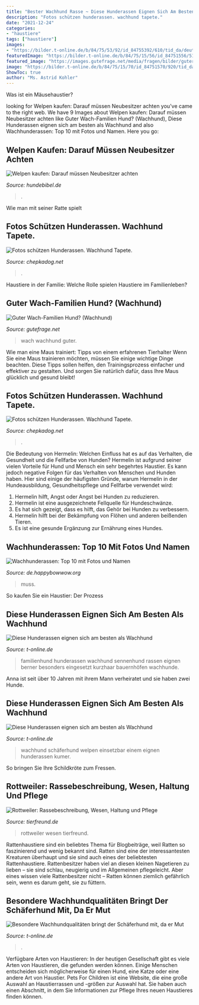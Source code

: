```yaml
---
title: "Bester Wachhund Rasse ~ Diese Hunderassen Eignen Sich Am Besten Als Wachhund"
description: "Fotos schützen hunderassen. wachhund tapete."
date: "2021-12-24"
categories:
- "haustiere"
tags: ["haustiere"]
images:
- "https://bilder.t-online.de/b/84/75/53/92/id_84755392/610/tid_da/deutscher-schaeferhund-mit-welpen-ein-hund-ist-erst-ab-einem-alter-von-circa-drei-jahren-als-wachhund-einsetzbar-.jpg"
featuredImage: "https://bilder.t-online.de/b/84/75/15/56/id_84751556/517h/c_raw/tid_da/besondere-wachhundqualitaeten-bringt-der-schaeferhund-mit-da-er-mut-haerte-und-kampftrieb-besitzt-und-seit-vielen-jahrzehnten-zum-schutz-der-menschen-und-zum-hueten-gezuechtet-wird-.jpg"
featured_image: "https://images.gutefrage.net/media/fragen/bilder/guter-wach-familien-hund/1_big.jpg?v=1380397998000"
image: "https://bilder.t-online.de/b/84/75/15/70/id_84751570/920/tid_da/der-berner-sennenhund-wird-besonders-gerne-auf-bauernhoefen-als-wachhund-eingesetzt-er-ist-aber-auch-ein-belibeter-familienhund-.jpg"
ShowToc: true
author: "Ms. Astrid Kohler"
---
```



Was ist ein Mäusehaustier?

	

		
looking for Welpen kaufen: Darauf müssen Neubesitzer achten you've came to the right web. We have 9 Images about Welpen kaufen: Darauf müssen Neubesitzer achten like Guter Wach-Familien Hund? (Wachhund), Diese Hunderassen eignen sich am besten als Wachhund and also Wachhunderassen: Top 10 mit Fotos und Namen. Here you go:
		
    
## Welpen Kaufen: Darauf Müssen Neubesitzer Achten

<img loading=lazy src="http://www.hundebibel.de/wp-content/uploads/2017/07/Welpen-kaufen-Rasse.jpg" onerror="this.onerror=null;this.src='https://tse3.mm.bing.net/th?id=OIP.uhtlXy0HtgPGl6vT5WUGiQHaEq&amp;pid=15.1';" alt="Welpen kaufen: Darauf müssen Neubesitzer achten">

_Source: hundebibel.de_

>. 

	

Wie man mit seiner Ratte spielt

    
## Fotos Schützen Hunderassen. Wachhund Tapete.

<img loading=lazy src="http://cdn05.chepkadog.net/3200/1181-nette-malorsky-dogge.jpg" onerror="this.onerror=null;this.src='https://tse1.mm.bing.net/th?id=OIP.JlCCiivQvN22RdR-yV84gAHaE6&amp;pid=15.1';" alt="Fotos schützen Hunderassen. Wachhund Tapete.">

_Source: chepkadog.net_

>. 

	

Haustiere in der Familie: Welche Rolle spielen Haustiere im Familienleben?

    
## Guter Wach-Familien Hund? (Wachhund)

<img loading=lazy src="https://images.gutefrage.net/media/fragen/bilder/guter-wach-familien-hund/1_big.jpg?v=1380397998000" onerror="this.onerror=null;this.src='https://tse2.mm.bing.net/th?id=OIP.Bfw3BUGveK_vz90kR9hefwHaE7&amp;pid=15.1';" alt="Guter Wach-Familien Hund? (Wachhund)">

_Source: gutefrage.net_

>wach wachhund guter. 

	

Wie man eine Maus trainiert: Tipps von einem erfahrenen Tierhalter
Wenn Sie eine Maus trainieren möchten, müssen Sie einige wichtige Dinge beachten. Diese Tipps sollen helfen, den Trainingsprozess einfacher und effektiver zu gestalten. Und sorgen Sie natürlich dafür, dass Ihre Maus glücklich und gesund bleibt!

    
## Fotos Schützen Hunderassen. Wachhund Tapete.

<img loading=lazy src="http://cdn05.chepkadog.net/4096/1217-ca-de-bou-bilder.jpg" onerror="this.onerror=null;this.src='https://tse3.mm.bing.net/th?id=OIP.Fta71vYBEbVhKPUG0z0MKQHaE6&amp;pid=15.1';" alt="Fotos schützen Hunderassen. Wachhund Tapete.">

_Source: chepkadog.net_

>. 

	

Die Bedeutung von Hermelin: Welchen Einfluss hat es auf das Verhalten, die Gesundheit und die Fellfarbe von Hunden?
Hermelin ist aufgrund seiner vielen Vorteile für Hund und Mensch ein sehr begehrtes Haustier. Es kann jedoch negative Folgen für das Verhalten von Menschen und Hunden haben. Hier sind einige der häufigsten Gründe, warum Hermelin in der Hundeausbildung, Gesundheitspflege und Fellfarbe verwendet wird:
1) Hermelin hilft, Angst oder Angst bei Hunden zu reduzieren.
2) Hermelin ist eine ausgezeichnete Fellquelle für Hundeschwänze.
3) Es hat sich gezeigt, dass es hilft, das Gehör bei Hunden zu verbessern.
4) Hermelin hilft bei der Bekämpfung von Flöhen und anderen beißenden Tieren.
5) Es ist eine gesunde Ergänzung zur Ernährung eines Hundes.

    
## Wachhunderassen: Top 10 Mit Fotos Und Namen

<img loading=lazy src="http://de.happybowwow.org/08_-_25d0_25bf_25d0_25b5_25d1_2581-e1501595247381.jpg" onerror="this.onerror=null;this.src='https://tse3.mm.bing.net/th?id=OIP.Zg4d1U39L0hPffqQMq6zoQHaEo&amp;pid=15.1';" alt="Wachhunderassen: Top 10 mit Fotos und Namen">

_Source: de.happybowwow.org_

>muss. 

	

So kaufen Sie ein Haustier: Der Prozess

    
## Diese Hunderassen Eignen Sich Am Besten Als Wachhund

<img loading=lazy src="https://bilder.t-online.de/b/84/75/15/70/id_84751570/920/tid_da/der-berner-sennenhund-wird-besonders-gerne-auf-bauernhoefen-als-wachhund-eingesetzt-er-ist-aber-auch-ein-belibeter-familienhund-.jpg" onerror="this.onerror=null;this.src='https://tse1.mm.bing.net/th?id=OIP.LB8nQkKJBdNcvcwNUjr0agHaEK&amp;pid=15.1';" alt="Diese Hunderassen eignen sich am besten als Wachhund">

_Source: t-online.de_

>familienhund hunderassen wachhund sennenhund rassen eignen berner besonders eingesetzt kurzhaar bauernhöfen wachhunde. 

	

Anna ist seit über 10 Jahren mit ihrem Mann verheiratet und sie haben zwei Hunde.

    
## Diese Hunderassen Eignen Sich Am Besten Als Wachhund

<img loading=lazy src="https://bilder.t-online.de/b/84/75/53/92/id_84755392/610/tid_da/deutscher-schaeferhund-mit-welpen-ein-hund-ist-erst-ab-einem-alter-von-circa-drei-jahren-als-wachhund-einsetzbar-.jpg" onerror="this.onerror=null;this.src='https://tse3.mm.bing.net/th?id=OIP.cJRjidT_crXHTDymaL_hqQHaEK&amp;pid=15.1';" alt="Diese Hunderassen eignen sich am besten als Wachhund">

_Source: t-online.de_

>wachhund schäferhund welpen einsetzbar einem eignen hunderassen kumer. 

	

So bringen Sie Ihre Schildkröte zum Fressen.

    
## Rottweiler: Rassebeschreibung, Wesen, Haltung Und Pflege

<img loading=lazy src="http://www.tierfreund.de/wp-content/uploads/2012/08/BLDUMMY-Rottweiler2.jpg" onerror="this.onerror=null;this.src='https://tse1.mm.bing.net/th?id=OIP.aIU4OP5_lO_oM46XTLWpvQHaFk&amp;pid=15.1';" alt="Rottweiler: Rassebeschreibung, Wesen, Haltung und Pflege">

_Source: tierfreund.de_

>rottweiler wesen tierfreund. 

	

Rattenhaustiere sind ein beliebtes Thema für Blogbeiträge, weil Ratten so faszinierend und wenig bekannt sind.
Ratten sind eine der interessantesten Kreaturen überhaupt und sie sind auch eines der beliebtesten Rattenhaustiere. Rattenbesitzer haben viel an diesen kleinen Nagetieren zu lieben – sie sind schlau, neugierig und im Allgemeinen pflegeleicht. Aber eines wissen viele Rattenbesitzer nicht – Ratten können ziemlich gefährlich sein, wenn es darum geht, sie zu füttern.

    
## Besondere Wachhundqualitäten Bringt Der Schäferhund Mit, Da Er Mut

<img loading=lazy src="https://bilder.t-online.de/b/84/75/15/56/id_84751556/517h/c_raw/tid_da/besondere-wachhundqualitaeten-bringt-der-schaeferhund-mit-da-er-mut-haerte-und-kampftrieb-besitzt-und-seit-vielen-jahrzehnten-zum-schutz-der-menschen-und-zum-hueten-gezuechtet-wird-.jpg" onerror="this.onerror=null;this.src='https://tse3.mm.bing.net/th?id=OIP.4Jbyejc_KHSdi84enMdYTgHaE7&amp;pid=15.1';" alt="Besondere Wachhundqualitäten bringt der Schäferhund mit, da er Mut">

_Source: t-online.de_

>. 

	

Verfügbare Arten von Haustieren:
In der heutigen Gesellschaft gibt es viele Arten von Haustieren, die gefunden werden können. Einige Menschen entscheiden sich möglicherweise für einen Hund, eine Katze oder eine andere Art von Haustier. Pets For Children ist eine Website, die eine große Auswahl an Haustierrassen und -größen zur Auswahl hat. Sie haben auch einen Abschnitt, in dem Sie Informationen zur Pflege Ihres neuen Haustieres finden können.

